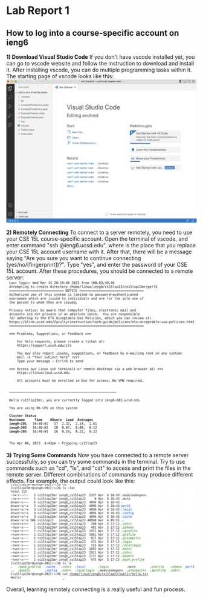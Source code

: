 # Lab Report 1
## How to log into a course-specific account on ieng6
**1) Download Visual Studio Code**
  If you don't have vscode installed yet, you can go to vscode website and follow the instruction to download and install it. After installing vscode, you can do multiple programming tasks within it. The starting page of vscode looks like this:
  ![Image](vscode.jpg)
  
**2) Remotely Connecting**
  To connect to a server remotely, you need to use your CSE 15L course-specific account. Open the terminal of vscode, and enter command "ssh <username>@ieng6.ucsd.edu",    where <username> is the place that you replace your CSE 15L account username with it. After that, there will be a message saying "Are you sure you want to continue connecting (yes/no/[fingerprint])?". Type "yes", and enter the password of your CSE 15L account. After these procedures, you should be connected to a remote server:
  ![Image](connected.jpg)

__3) Trying Some Commands__
  Now you have connected to a remote server successfully, so you can try some commands in the terminal. Try to use commands such as "cd", "ls", and "cat" to access and print the files in the remote server. Different combinations of commands may produce different effects. For example, the output could look like this:
  ![Image](commands.jpg)
  
Overall, learning remotely connecting is a really useful and fun process.
